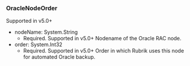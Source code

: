 ### OracleNodeOrder
Supported in v5.0+

- nodeName: System.String
  - Required. Supported in v5.0+
Nodename of the Oracle RAC node.
- order: System.Int32
  - Required. Supported in v5.0+
Order in which Rubrik uses this node for automated Oracle backup.
